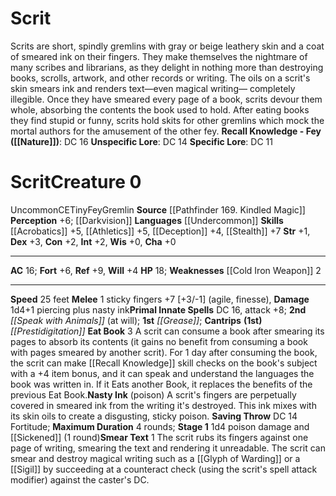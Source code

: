 ﻿---
ac: '16'
alignment: CE
all_resistance: null
burrow_speed: null
charisma: '+0'
climb_speed: null
constitution: '+2'
creature_ability:
- Eat Book
- Nasty Ink
- Smear Text
creature_family: '[[DATABASE/monsterfamily/Gremlin|Gremlin]]'
description: "Scrits are short, spindly gremlins with gray or beige leathery skin\
  \ and a coat of smeared ink on their fingers. They make themselves the nightmare\
  \ of many scribes and librarians, as they delight in nothing more than destroying\
  \ books, scrolls, artwork, and other records or writing. The oils on a scrit's skin\
  \ smears ink and renders text\u2014even magical writing\u2014 completely illegible.\
  \ Once they have smeared every page of a book, scrits devour them whole, absorbing\
  \ the contents the book used to hold. After eating books they find stupid or funny,\
  \ scrits hold skits for other gremlins which mock the mortal authors for the amusement\
  \ of the other fey.<br/><br/><b><u>Recall Knowledge - Fey</u> ( [[DATABASE/skill/Nature|Nature]]\
  \ )</b>: DC 16<br/><b><u>Unspecific Lore</u></b>: DC 14<br/><b><u>Specific Lore</u></b>:\
  \ DC 11"
dexterity: '+3'
element: null
fly_speed: null
fortitude: '+6'
hardness: null
hp: '18'
id: '1612'
immunity: null
intelligence: '+2'
land_speed: '25'
language:
- '[[DATABASE/language/Undercommon|Undercommon]]'
level: '0'
max_speed: '25'
name: Scrit
perception: '+6'
rarity: Uncommon
reflex: '+9'
resistance: null
rus_type_level: null
school: null
sense:
- '[[DATABASE/monsterability/Darkvision|darkvision]]'
size: Tiny
skill:
- '[[DATABASE/skill/Athletics|Athletics]] +5'
- '[[DATABASE/skill/Acrobatics|Acrobatics]] +5'
- '[[DATABASE/skill/Deception|Deception]] +4'
- '[[DATABASE/skill/Stealth|Stealth]] +7'
source: '[[DATABASE/source/Pathfinder 169. Kindled Magic|Pathfinder #169: Kindled
  Magic]]'
speed:
- 25 feet
spell:
- '[[DATABASE/spell/Grease|Grease]]'
- '[[DATABASE/spell/Prestidigitation|Prestidigitation]]'
- '[[DATABASE/spell/Speak with Animals|Speak with Animals]]'
strength: '+1'
strength_req: '1'
strongest_save:
- Reflex
swim_speed: null
trait:
- '[[DATABASE/trait/Fey|Fey]]'
- '[[DATABASE/trait/Gremlin|Gremlin]]'
- '[[DATABASE/trait/Uncommon|Uncommon]]'
type: Creature
vision: Darkvision
weakest_save:
- Will
weakness:
- '[[DATABASE/equipment/Cold Iron Weapon|cold iron]] 2'
will: '+4'
wisdom: '+0'

---
# Scrit

Scrits are short, spindly gremlins with gray or beige leathery skin and a coat of smeared ink on their fingers. They make themselves the nightmare of many scribes and librarians, as they delight in nothing more than destroying books, scrolls, artwork, and other records or writing. The oils on a scrit's skin smears ink and renders text—even magical writing— completely illegible. Once they have smeared every page of a book, scrits devour them whole, absorbing the contents the book used to hold. After eating books they find stupid or funny, scrits hold skits for other gremlins which mock the mortal authors for the amusement of the other fey.
**Recall Knowledge - Fey ([[Nature]])**: DC 16
**Unspecific Lore**: DC 14
**Specific Lore**: DC 11

# Scrit<span class="item-type">Creature 0</span>

<span class="trait-uncommon item-trait">Uncommon</span><span class="trait-alignment item-trait">CE</span><span class="trait-size item-trait">Tiny</span><span class="item-trait">Fey</span><span class="item-trait">Gremlin</span>
**Source** [[Pathfinder 169. Kindled Magic]]
**Perception** +6; [[Darkvision]]
**Languages** [[Undercommon]]
**Skills** [[Acrobatics]] +5, [[Athletics]] +5, [[Deception]] +4, [[Stealth]] +7
**Str** +1, **Dex** +3, **Con** +2, **Int** +2, **Wis** +0, **Cha** +0

---
**AC** 16; **Fort** +6, **Ref** +9, **Will** +4
**HP** 18; **Weaknesses** [[Cold Iron Weapon]] 2

---
**Speed** 25 feet
<span class="in-box-ability">**Melee** <span class="action-icon">1</span> sticky fingers +7 [+3/-1] (agile, finesse), **Damage** 1d4+1 piercing plus nasty ink</span>**Primal Innate Spells** DC 16, attack +8; **2nd** _[[Speak with Animals]]_ (at will); **1st** _[[Grease]]_; **Cantrips** **(1st)** _[[Prestidigitation]]_
<span class="in-box-ability">**Eat Book** <span class="action-icon">3</span> A scrit can consume a book after smearing its pages to absorb its contents (it gains no benefit from consuming a book with pages smeared by another scrit). For 1 day after consuming the book, the scrit can make [[Recall Knowledge]] skill checks on the book's subject with a +4 item bonus, and it can speak and understand the languages the book was written in. If it Eats another Book, it replaces the benefits of the previous Eat Book.</span><span class="in-box-ability">**Nasty Ink** (poison) A scrit's fingers are perpetually covered in smeared ink from the writing it's destroyed. This ink mixes with its skin oils to create a disgusting, sticky poison. **Saving Throw** DC 14 Fortitude; **Maximum Duration** 4 rounds; **Stage 1** 1d4 poison damage and [[Sickened]] (1 round)</span><span class="in-box-ability">**Smear Text** <span class="action-icon">1</span> The scrit rubs its fingers against one page of writing, smearing the text and rendering it unreadable. The scrit can smear and destroy magical writing such as a [[Glyph of Warding]] or a [[Sigil]] by succeeding at a counteract check (using the scrit's spell attack modifier) against the caster's DC.</span>